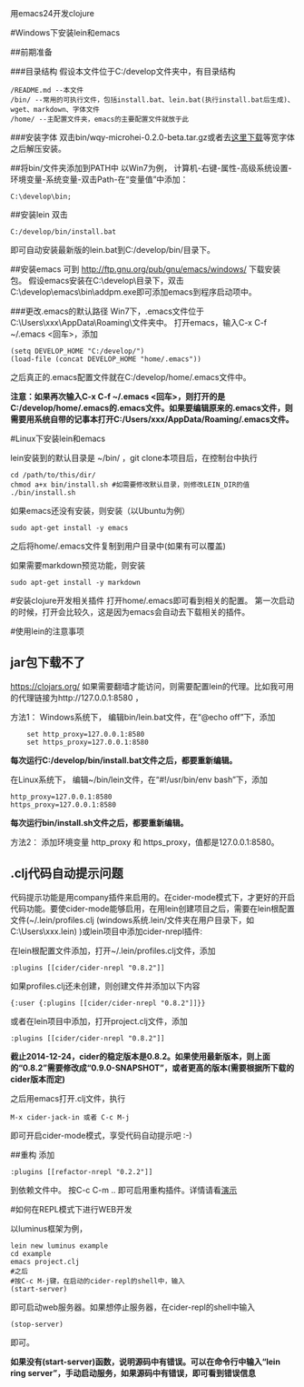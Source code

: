 ﻿用emacs24开发clojure

#Windows下安装lein和emacs

##前期准备

###目录结构
假设本文件位于C:/develop文件夹中，有目录结构

    /README.md --本文件
    /bin/ --常用的可执行文件，包括install.bat、lein.bat(执行install.bat后生成)、wget、markdown、字体文件
    /home/ --主配置文件夹，emacs的主要配置文件就放于此

###安装字体
双击bin/wqy-microhei-0.2.0-beta.tar.gz或者去[这里下载](http://sourceforge.net/projects/wqy/files/wqy-microhei/)等宽字体之后解压安装。

##将bin/文件夹添加到PATH中
以Win7为例，
计算机-右键-属性-高级系统设置-环境变量-系统变量-双击Path-在“变量值”中添加：

    C:\develop\bin;

##安装lein
双击

    C:/develop/bin/install.bat

即可自动安装最新版的lein.bat到C:/develop/bin/目录下。


##安装emacs
可到 http://ftp.gnu.org/pub/gnu/emacs/windows/ 下载安装包。
假设emacs安装在C:\develop\目录下，双击C:\develop\emacs\bin\addpm.exe即可添加emacs到程序启动项中。

###更改.emacs的默认路径
Win7下，.emacs文件位于C:\Users\xxx\AppData\Roaming\文件夹中。
打开emacs，输入C-x C-f ~/.emacs <回车>，添加

    (setq DEVELOP_HOME "C:/develop/")
    (load-file (concat DEVELOP_HOME "home/.emacs"))

之后真正的.emacs配置文件就在C:/develop/home/.emacs文件中。

**注意：如果再次输入C-x C-f ~/.emacs <回车>，则打开的是C:/develop/home/.emacs的.emacs文件。如果要编辑原来的.emacs文件，则需要用系统自带的记事本打开C:/Users/xxx/AppData/Roaming/.emacs文件。**


#Linux下安装lein和emacs

lein安装到的默认目录是 ~/bin/ ，git clone本项目后，在控制台中执行

	cd /path/to/this/dir/
	chmod a+x bin/install.sh #如需要修改默认目录，则修改LEIN_DIR的值
	./bin/install.sh


如果emacs还没有安装，则安装（以Ubuntu为例）

	sudo apt-get install -y emacs

之后将home/.emacs文件复制到用户目录中(如果有可以覆盖)


如果需要markdown预览功能，则安装

	sudo apt-get install -y markdown 


#安装clojure开发相关插件
打开home/.emacs即可看到相关的配置。
第一次启动的时候，打开会比较久，这是因为emacs会自动去下载相关的插件。

#使用lein的注意事项

## jar包下载不了

https://clojars.org/ 如果需要翻墙才能访问，则需要配置lein的代理。比如我可用的代理链接为http://127.0.0.1:8580 ，

方法1：
Windows系统下，
编辑bin/lein.bat文件，在“@echo off”下，添加

        set http_proxy=127.0.0.1:8580
        set https_proxy=127.0.0.1:8580

**每次运行C:/develop/bin/install.bat文件之后，都要重新编辑。**


在Linux系统下，
编辑~/bin/lein文件，在“#!/usr/bin/env bash”下，添加

	http_proxy=127.0.0.1:8580
	https_proxy=127.0.0.1:8580

**每次运行bin/install.sh文件之后，都要重新编辑。**

方法2：
添加环境变量 http\_proxy 和 https_proxy，值都是127.0.0.1:8580。


## .clj代码自动提示问题

代码提示功能是用company插件来启用的。在cider-mode模式下，才更好的开启代码功能。要使cider-mode能够启用，在用lein创建项目之后，需要在lein根配置文件(~/.lein/profiles.clj (windows系统.lein/文件夹在用户目录下，如C:\Users\xxx\.lein\) )或lein项目中添加cider-nrepl插件:

在lein根配置文件添加，打开~/.lein/profiles.clj文件，添加

	:plugins [[cider/cider-nrepl "0.8.2"]]

如果profiles.clj还未创建，则创建文件并添加以下内容

	{:user {:plugins [[cider/cider-nrepl "0.8.2"]]}}

或者在lein项目中添加，打开project.clj文件，添加

	:plugins [[cider/cider-nrepl "0.8.2"]]

**截止2014-12-24，cider的稳定版本是0.8.2。如果使用最新版本，则上面的“0.8.2”需要修改成“0.9.0-SNAPSHOT”，或者更高的版本(需要根据所下载的cider版本而定)**

之后用emacs打开.clj文件，执行

    M-x cider-jack-in 或者 C-c M-j

即可开启cider-mode模式，享受代码自动提示吧 :-)

##重构
添加

	:plugins [[refactor-nrepl "0.2.2"]]

到依赖文件中。
按C-c C-m .. 即可启用重构插件。详情请看[演示](https://github.com/clojure-emacs/clj-refactor.el#usage)

#如何在REPL模式下进行WEB开发

以luminus框架为例，

	lein new luminus example
	cd example
	emacs project.clj
	#之后
	#按C-c M-j键，在启动的cider-repl的shell中，输入
	(start-server)

即可启动web服务器。如果想停止服务器，在cider-repl的shell中输入

	(stop-server)

即可。

**如果没有(start-server)函数，说明源码中有错误。可以在命令行中输入“lein ring server”，手动启动服务，如果源码中有错误，即可看到错误信息**

